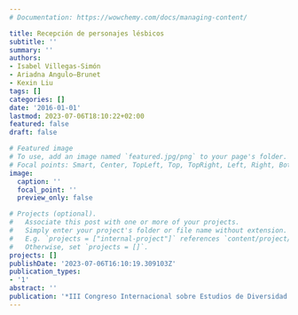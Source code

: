 ```yaml
---
# Documentation: https://wowchemy.com/docs/managing-content/

title: Recepción de personajes lésbicos
subtitle: ''
summary: ''
authors:
- Isabel Villegas-Simón
- Ariadna Angulo—Brunet
- Kexin Liu
tags: []
categories: []
date: '2016-01-01'
lastmod: 2023-07-06T18:10:22+02:00
featured: false
draft: false

# Featured image
# To use, add an image named `featured.jpg/png` to your page's folder.
# Focal points: Smart, Center, TopLeft, Top, TopRight, Left, Right, BottomLeft, Bottom, BottomRight.
image:
  caption: ''
  focal_point: ''
  preview_only: false

# Projects (optional).
#   Associate this post with one or more of your projects.
#   Simply enter your project's folder or file name without extension.
#   E.g. `projects = ["internal-project"]` references `content/project/deep-learning/index.md`.
#   Otherwise, set `projects = []`.
projects: []
publishDate: '2023-07-06T16:10:19.309103Z'
publication_types:
- '1'
abstract: ''
publication: '*III Congreso Internacional sobre Estudios de Diversidad Sexual en Iberoamérica*'
---
```

